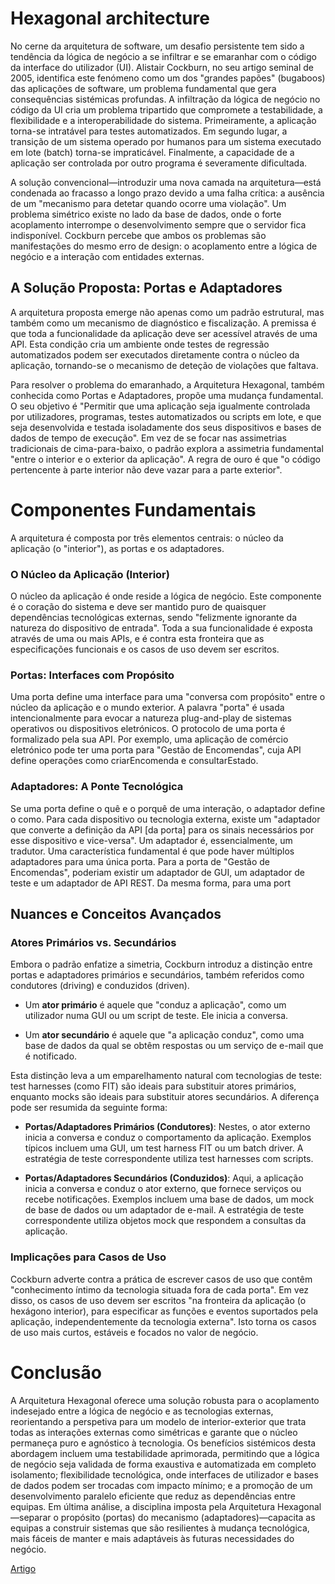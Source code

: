 # Hexagonal architecture

No cerne da arquitetura de software, um desafio persistente tem sido a tendência da lógica de negócio a se infiltrar e se emaranhar com o código da interface do utilizador (UI). Alistair Cockburn, no seu artigo seminal de 2005, identifica este fenómeno como um dos "grandes papões" (bugaboos) das aplicações de software, um problema fundamental que gera consequências sistémicas profundas. A infiltração da lógica de negócio no código da UI cria um problema tripartido que compromete a testabilidade, a flexibilidade e a interoperabilidade do sistema. Primeiramente, a aplicação torna-se intratável para testes automatizados. Em segundo lugar, a transição de um sistema operado por humanos para um sistema executado em lote (batch) torna-se impraticável. Finalmente, a capacidade de a aplicação ser controlada por outro programa é severamente dificultada.

A solução convencional—introduzir uma nova camada na arquitetura—está condenada ao fracasso a longo prazo devido a uma falha crítica: a ausência de um "mecanismo para detetar quando ocorre uma violação". Um problema simétrico existe no lado da base de dados, onde o forte acoplamento interrompe o desenvolvimento sempre que o servidor fica indisponível. Cockburn percebe que ambos os problemas são manifestações do mesmo erro de design: o acoplamento entre a lógica de negócio e a interação com entidades externas.

## A Solução Proposta: Portas e Adaptadores

A arquitetura proposta emerge não apenas como um padrão estrutural, mas também como um mecanismo de diagnóstico e fiscalização. A premissa é que toda a funcionalidade da aplicação deve ser acessível através de uma API. Esta condição cria um ambiente onde testes de regressão automatizados podem ser executados diretamente contra o núcleo da aplicação, tornando-se o mecanismo de deteção de violações que faltava.

Para resolver o problema do emaranhado, a Arquitetura Hexagonal, também conhecida como Portas e Adaptadores, propõe uma mudança fundamental. O seu objetivo é "Permitir que uma aplicação seja igualmente controlada por utilizadores, programas, testes automatizados ou scripts em lote, e que seja desenvolvida e testada isoladamente dos seus dispositivos e bases de dados de tempo de execução". Em vez de se focar nas assimetrias tradicionais de cima-para-baixo, o padrão explora a assimetria fundamental "entre o interior e o exterior da aplicação". A regra de ouro é que "o código pertencente à parte interior não deve vazar para a parte exterior".

# Componentes Fundamentais

A arquitetura é composta por três elementos centrais: o núcleo da aplicação (o "interior"), as portas e os adaptadores.

### O Núcleo da Aplicação (Interior)

O núcleo da aplicação é onde reside a lógica de negócio. Este componente é o coração do sistema e deve ser mantido puro de quaisquer dependências tecnológicas externas, sendo "felizmente ignorante da natureza do dispositivo de entrada". Toda a sua funcionalidade é exposta através de uma ou mais APIs, e é contra esta fronteira que as especificações funcionais e os casos de uso devem ser escritos.

### Portas: Interfaces com Propósito

Uma porta define uma interface para uma "conversa com propósito" entre o núcleo da aplicação e o mundo exterior. A palavra "porta" é usada intencionalmente para evocar a natureza plug-and-play de sistemas operativos ou dispositivos eletrónicos. O protocolo de uma porta é formalizado pela sua API. Por exemplo, uma aplicação de comércio eletrónico pode ter uma porta para "Gestão de Encomendas", cuja API define operações como criarEncomenda e consultarEstado.

### Adaptadores: A Ponte Tecnológica

Se uma porta define o quê e o porquê de uma interação, o adaptador define o como. Para cada dispositivo ou tecnologia externa, existe um "adaptador que converte a definição da API [da porta] para os sinais necessários por esse dispositivo e vice-versa". Um adaptador é, essencialmente, um tradutor. Uma característica fundamental é que pode haver múltiplos adaptadores para uma única porta. Para a porta de "Gestão de Encomendas", poderiam existir um adaptador de GUI, um adaptador de teste e um adaptador de API REST. Da mesma forma, para uma port

## Nuances e Conceitos Avançados

### Atores Primários vs. Secundários

Embora o padrão enfatize a simetria, Cockburn introduz a distinção entre portas e adaptadores primários e secundários, também referidos como condutores (driving) e conduzidos (driven).

-   Um **ator primário** é aquele que "conduz a aplicação", como um utilizador numa GUI ou um script de teste. Ele inicia a conversa.

-   Um **ator secundário** é aquele que "a aplicação conduz", como uma base de dados da qual se obtêm respostas ou um serviço de e-mail que é notificado.

Esta distinção leva a um emparelhamento natural com tecnologias de teste: test harnesses (como FIT) são ideais para substituir atores primários, enquanto mocks são ideais para substituir atores secundários. A diferença pode ser resumida da seguinte forma:

-   **Portas/Adaptadores Primários (Condutores)**: Nestes, o ator externo inicia a conversa e conduz o comportamento da aplicação. Exemplos típicos incluem uma GUI, um test harness FIT ou um batch driver. A estratégia de teste correspondente utiliza test harnesses com scripts.

-   **Portas/Adaptadores Secundários (Conduzidos)**: Aqui, a aplicação inicia a conversa e conduz o ator externo, que fornece serviços ou recebe notificações. Exemplos incluem uma base de dados, um mock de base de dados ou um adaptador de e-mail. A estratégia de teste correspondente utiliza objetos mock que respondem a consultas da aplicação.

### Implicações para Casos de Uso

Cockburn adverte contra a prática de escrever casos de uso que contêm "conhecimento íntimo da tecnologia situada fora de cada porta". Em vez disso, os casos de uso devem ser escritos "na fronteira da aplicação (o hexágono interior), para especificar as funções e eventos suportados pela aplicação, independentemente da tecnologia externa". Isto torna os casos de uso mais curtos, estáveis e focados no valor de negócio.

# Conclusão

A Arquitetura Hexagonal oferece uma solução robusta para o acoplamento indesejado entre a lógica de negócio e as tecnologias externas, reorientando a perspetiva para um modelo de interior-exterior que trata todas as interações externas como simétricas e garante que o núcleo permaneça puro e agnóstico à tecnologia. Os benefícios sistémicos desta abordagem incluem uma testabilidade aprimorada, permitindo que a lógica de negócio seja validada de forma exaustiva e automatizada em completo isolamento; flexibilidade tecnológica, onde interfaces de utilizador e bases de dados podem ser trocadas com impacto mínimo; e a promoção de um desenvolvimento paralelo eficiente que reduz as dependências entre equipas. Em última análise, a disciplina imposta pela Arquitetura Hexagonal—separar o propósito (portas) do mecanismo (adaptadores)—capacita as equipas a construir sistemas que são resilientes à mudança tecnológica, mais fáceis de manter e mais adaptáveis às futuras necessidades do negócio.

[Artigo](pdf/Hexagonal-architecture.pdf)
